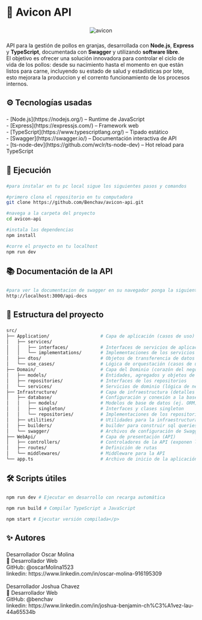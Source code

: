 <h1 align="left">🐔 Avicon API</h1>

###

<div align="center">
  <img src="https://i.ibb.co/rKTLjPS2/avicon.png" alt="avicon" border="0">
</div>

###

<p align="left">API para la gestión de pollos en granjas, desarrollada con <strong>Node.js</strong>, <strong>Express</strong> y <strong>TypeScript</strong>, documentada con <strong>Swagger</strong> y utilizando <strong>software libre</strong>.  <br>El objetivo es ofrecer una solución innovadora para controlar el ciclo de vida de los pollos: desde su nacimiento hasta el momento en que están listos para carne, incluyendo su estado de salud y estadísticas por lote, esto mejorara la produccion y el corrento funcionamiento de los procesos internos.</p>

###

<h2 align="left">⚙️ Tecnologías usadas</h2>

###

<p align="left">- [Node.js](https://nodejs.org/) – Runtime de JavaScript<br>- [Express](https://expressjs.com/) – Framework web<br>- [TypeScript](https://www.typescriptlang.org/) – Tipado estático<br>- [Swagger](https://swagger.io/) – Documentación interactiva de API<br>- [ts-node-dev](https://github.com/wclr/ts-node-dev) – Hot reload para TypeScript</p>

###

<h2 align="left">🚀 Ejecución</h2>

###
```bash
#para instalar en tu pc local sigue los siguientes pasos y comandos

#primero clona el repositorio en tu computadora
git clone https://github.com/Benchav/avicon-api.git

#navega a la carpeta del proyecto
cd avicon-api

#instala las dependencias
npm install

#corre el proyecto en tu localhost
npm run dev
```
###

<h2 align="left">📚 Documentación de la API</h2>

###
```bash
#para ver la documentacion de swagger en su navegador ponga la siguiente ruta mientras corre el proyecto
http://localhost:3000/api-docs
```
###

<h2 align="left">📂 Estructura del proyecto</h2>

###
```bash
src/
├── Application/                   # Capa de aplicación (casos de uso)
│   ├── services/
│   │   ├── interfaces/            # Interfaces de servicios de aplicación
│   │   └── implementations/       # Implementaciones de los servicios
│   ├── dtos/                      # Objetos de transferencia de datos
│   └── use_cases/                 # Lógica de orquestación (casos de uso específicos)
├── Domain/                        # Capa del Dominio (corazón del negocio)
│   ├── models/                    # Entidades, agregados y objetos de valor
│   ├── repositories/              # Interfaces de los repositorios
│   └── services/                  # Servicios de dominio (lógica de negocio que no va en entidades)
├── Infrastructure/                # Capa de infraestructura (detalles técnicos)
│   ├── database/                  # Configuración y conexión a la base de datos
│   │   ├── models/                # Modelos de base de datos (ej. ORM)
│   │   ├── singleton/             # Interfaces y clases singleton 
│   │   └── repositories/          # Implementaciones de los repositorios
│   ├── utilities/                 # Utilidades para la infraestructura
│   ├── builders/                  # builder para construir sql queries
│   └── swagger/                   # Archivos de configuración de Swagger
├── WebApi/                        # Capa de presentación (API)
│   ├── controllers/               # Controladores de la API (exponen la lógica de la aplicación)
│   ├── routes/                    # Definición de rutas
│   └── middlewares/               # Middleware para la API
└── app.ts                         # Archivo de inicio de la aplicación
```
###

<h2 align="left">🛠️ Scripts útiles</h2>

###
```bash
npm run dev # Ejecutar en desarrollo con recarga automática

npm run build # Compilar TypeScript a JavaScript

npm start # Ejecutar versión compilada</p>
```
###

<h2 align="left">✨ Autores</h2>

###

<p align="left">Desarrollador Oscar Molina<br>💼 Desarrollador Web<br>GitHub: @oscarMolina1523<br>linkedin: https://www.linkedin.com/in/oscar-molina-916195309<br><br>Desarrollador Joshua Chavez<br>💼 Desarrollador Web<br>GitHub: @benchav<br>linkedin: https://www.linkedin.com/in/joshua-benjamin-ch%C3%A1vez-lau-44a65534b</p>

###
